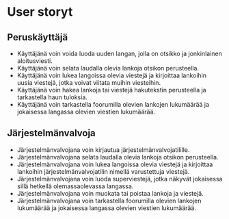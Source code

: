 # User storyt

## Peruskäyttäjä
- Käyttäjänä voin voida luoda uuden langan, jolla on otsikko ja jonkinlainen aloitusviesti.
- Käyttäjänä voin selata laudalla olevia lankoja otsikon perusteella.
- Käyttäjänä voin lukea langoissa olevia viestejä ja kirjoittaa lankoihin uusia viestejä, jotka voivat viitata muihin viesteihin.
- Käyttäjänä voin hakea lankoja tai viestejä hakutekstin perusteella ja tarkastella haun tuloksia.
- Käyttäjänä voin tarkastella foorumilla olevien lankojen lukumäärää ja jokaisessa langassa olevien viestien lukumäärää.

## Järjestelmänvalvoja
- Järjestelmänvalvojana voin kirjautua järjestelmänvalvojatilille.
- Järjestelmänvalvojana selata laudalla olevia lankoja otsikon perusteella.
- Järjestelmänvalvojana voin lukea langoissa olevia viestejä ja kirjoittaa lankoihin järjestelmänvalvojatilin nimellä varustettuja viestejä.
- Järjestelmänvalvojana voin luoda superviestejä, jotka näkyvät jokaisessa sillä hetkellä olemassaolevassa langassa.
- Järjestelmänvalvojana voin muokata tai poistaa lankoja ja viestejä.
- Järjestelmänvalvojana voin tarkastella foorumilla olevien lankojen lukumäärää ja jokaisessa langassa olevien viestien lukumäärää.
